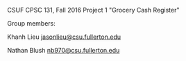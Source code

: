 CSUF CPSC 131, Fall 2016
Project 1
"Grocery Cash Register"

Group members:

Khanh Lieu jasonlieu@csu.fullerton.edu

Nathan Blush nb970@csu.fullerton.edu
